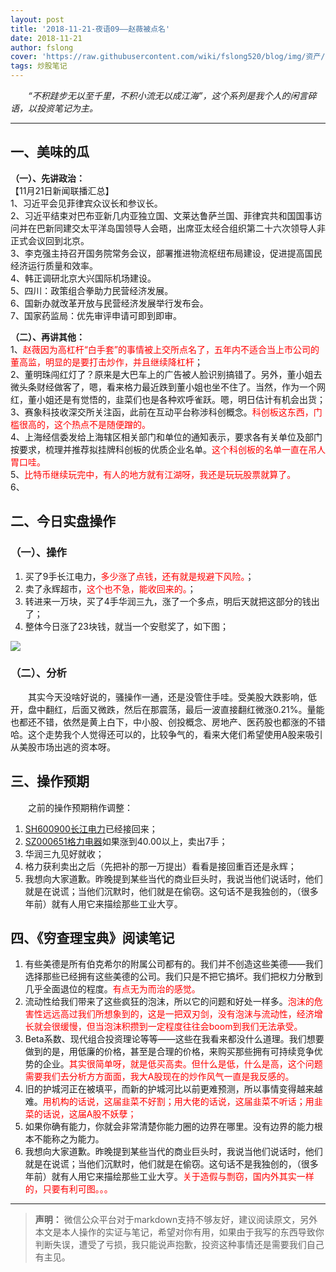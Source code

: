 ```yaml
---
layout: post
title: '2018-11-21-夜语09——赵薇被点名'
date: 2018-11-21
author: fslong
cover: 'https://raw.githubusercontent.com/wiki/fslong520/blog/img/资产/资产IMG_20181121_152419.jpg'
tags: 炒股笔记
---
```

  
&emsp;&emsp;*“不积跬步无以至千里，不积小流无以成江海”，这个系列是我个人的闲言碎语，以投资笔记为主。*  

---


## **一、美味的瓜**

**（一）、先讲政治：**    
【11月21日新闻联播汇总】  
1、习近平会见菲律宾众议长和参议长。  
2、习近平结束对巴布亚新几内亚独立国、文莱达鲁萨兰国、菲律宾共和国国事访问并在巴新同建交太平洋岛国领导人会晤，出席亚太经合组织第二十六次领导人非正式会议回到北京。  
3、李克强主持召开国务院常务会议，部署推进物流枢纽布局建设，促进提高国民经济运行质量和效率。  
4、韩正调研北京大兴国际机场建设。  
5、四川：政策组合拳助力民营经济发展。  
6、国新办就改革开放与民营经济发展举行发布会。  
7、国家药监局：优先审评申请可即到即审。    

**（二）、再讲其他：**  
1、<font color="red">赵薇因为高杠杆“白手套”的事情被上交所点名了，五年内不适合当上市公司的董高监，明显的是要打击炒作，并且继续降杠杆</font>；   
2、董明珠闯红灯了？原来是大巴车上的广告被人脸识别搞错了。另外，董小姐去微头条财经做客了，嗯，看来格力最近跌到董小姐也坐不住了。当然，作为一个网红，董小姐还是有觉悟的，韭菜们也是各种欢呼雀跃。嗯，明日估计有机会出货；  
3、赛象科技收深交所关注函，此前在互动平台称涉科创概念。<font color="red">科创板这东西，门槛很高的，这个热点不是随便蹭的。</font>  
4、上海经信委发给上海辖区相关部门和单位的通知表示，要求各有关单位及部门按要求，梳理并推荐拟挂牌科创板的优质企业名单。<font color="red">这个科创板的名单一直在吊人胃口哇。</font>    
5、<font color="red">比特币继续玩完中，有人的地方就有江湖呀，我还是玩玩股票就算了。</font>  
6、



## **二、今日实盘操作**
### **（一）、操作**
1. 买了9手长江电力，<font color="red">多少涨了点钱，还有就是规避下风险。</font>；
2. 卖了永辉超市，<font color="red">这个也不急，能收回来的。</font>；
3. 转进来一万块，买了4手华润三九，涨了一个多点，明后天就把这部分的钱出了；
4. 整体今日涨了23块钱，就当一个安慰奖了，如下图；   

![](https://raw.githubusercontent.com/wiki/fslong520/blog/img/资产/资产IMG_20181121_152419.jpg)
### **（二）、分析**  
&emsp;&emsp;其实今天没啥好说的，骚操作一通，还是没管住手哇。受美股大跌影响，低开，盘中翻红，后面又微跌，然后在那震荡，最后一波直接翻红微涨0.21%。量能也都还不错，依然是黄上白下，中小股、创投概念、房地产、医药股也都涨的不错哈。这个走势我个人觉得还可以的，比较争气的，看来大佬们希望使用A股来吸引从美股市场出逃的资本呀。  

## **三、操作预期**

&emsp;&emsp;之前的操作预期稍作调整：
1. [SH600900长江电力](https://xueqiu.com/S/SH600900)已经接回来；
2. [SZ000651格力电器](https://xueqiu.com/S/SZ000651)如果涨到40.00以上，卖出7手；
3. 华润三九见好就收；
4. 格力获利卖出之后（先把补的那一万提出）看看是接回重百还是永辉；
5. 我想向大家道歉。昨晚提到某些当代的商业巨头时，我说当他们说话时，他们就是在说谎；当他们沉默时，他们就是在偷窃。这句话不是我独创的，（很多年前）就有人用它来描绘那些工业大亨。

## **四、《穷查理宝典》阅读笔记**
1. 有些美德是所有伯克希尔的附属公司都有的。我们并不创造这些美德——我们选择那些已经拥有这些美德的公司。我们只是不把它搞坏。我们把权力分散到几乎全面退位的程度。<font color="red">有点无为而治的感觉。</font>  
2. 流动性给我们带来了这些疯狂的泡沫，所以它的问题和好处一样多。<font color="red">泡沫的危害性远远高过我们所想象到的，这是一把双刃剑，没有泡沫与流动性，经济增长就会很缓慢，但当泡沫积攒到一定程度往往会boom到我们无法承受。</font>
3. Beta系数、现代组合投资理论等等——这些在我看来都没什么道理。我们想要做到的是，用低廉的价格，甚至是合理的价格，来购买那些拥有可持续竞争优势的企业。<font color="red">其实很简单呀，就是低买高卖。但什么是低，什么是高，这个问题需要我们去分析方方面面，我大A股现在的炒作风气一直是我反感的。</font>
4. 旧的护城河正在被填平，而新的护城河比以前更难预测，所以事情变得越来越难。<font color="red">用机构的话说，这届韭菜不好割；用大佬的话说，这届韭菜不听话；用韭菜的话说，这届A股不妖孽；</font>
5. 如果你确有能力，你就会非常清楚你能力圈的边界在哪里。没有边界的能力根本不能称之为能力。
6. 我想向大家道歉。昨晚提到某些当代的商业巨头时，我说当他们说话时，他们就是在说谎；当他们沉默时，他们就是在偷窃。这句话不是我独创的，（很多年前）就有人用它来描绘那些工业大亨。<font color="red">关于造假与剽窃，国内外其实一样的，只要有利可图。。。</font>
---   
  
> **声明：**
> 微信公众平台对于markdown支持不够友好，建议阅读原文，另外本文是本人操作的实证与笔记，希望对你有用，如果由于我写的东西导致你判断失误，遭受了亏损，我只能说声抱歉，投资这种事情还是需要我们自己有主见。